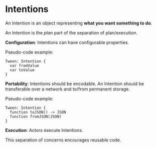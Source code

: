 # Intentions

An Intention is an object representing **what you want something to do**.

An Intention is the *plan* part of the separation of plan/execution.

**Configuration**: Intentions can have configurable properties.

Pseudo-code example:

    Tween: Intention {
      var fromValue
      var toValue
    }

**Portability**: Intentions should be encodable. An Intention should be transferable over a network and to/from permanent storage.

Pseudo-code example:

    Tween: Intention {
      function toJSON() -> JSON
      function fromJSON(JSON)
    }

**Execution**: Actors execute Intentions.

This separation of concerns encourages reusable code.
